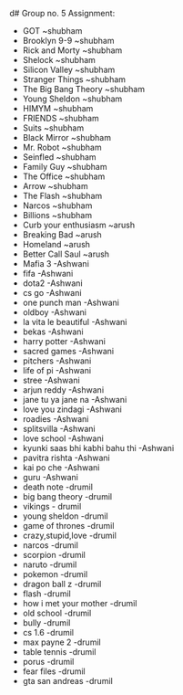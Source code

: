 d# Group no. 5 Assignment:
* GOT ~shubham
* Brooklyn 9-9 ~shubham
* Rick and Morty ~shubham
* Shelock ~shubham
* Silicon Valley ~shubham
* Stranger Things ~shubham
* The Big Bang Theory ~shubham
* Young Sheldon ~shubham
* HIMYM ~shubham
* FRIENDS ~shubham
* Suits ~shubham
* Black Mirror ~shubham
* Mr. Robot ~shubham
* Seinfled ~shubham
* Family Guy ~shubham
* The Office ~shubham
* Arrow ~shubham
* The Flash ~shubham
* Narcos ~shubham
* Billions ~shubham
* Curb your enthusiasm ~arush
* Breaking Bad ~arush
* Homeland ~arush
* Better Call Saul ~arush
* Mafia 3  -Ashwani
* fifa  -Ashwani
* dota2  -Ashwani
* cs go  -Ashwani
* one punch man  -Ashwani
* oldboy  -Ashwani
* la vita le beautiful  -Ashwani
* bekas  -Ashwani
* harry potter  -Ashwani
* sacred games  -Ashwani
* pitchers  -Ashwani
* life of pi  -Ashwani
* stree  -Ashwani
* arjun reddy  -Ashwani
* jane tu ya jane na  -Ashwani
* love you zindagi  -Ashwani
* roadies -Ashwani
* splitsvilla  -Ashwani
* love school  -Ashwani
* kyunki saas bhi kabhi bahu thi  -Ashwani
* pavitra rishta  -Ashwani
* kai po che  -Ashwani
* guru  -Ashwani
* death note -drumil
* big bang theory -drumil
* vikings - drumil
* young sheldon -drumil
* game of thrones -drumil
* crazy,stupid,love -drumil
* narcos -drumil
* scorpion -drumil
* naruto -drumil
* pokemon -drumil
* dragon ball z -drumil
* flash -drumil
* how i met your mother -drumil
* old school -drumil
* bully -drumil
* cs 1.6 -drumil
* max payne 2 -drumil
* table tennis -drumil
* porus -drumil
* fear files -drumil
* gta san andreas -drumil
